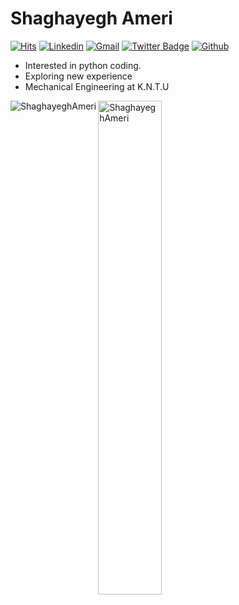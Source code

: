 <h1> Shaghayegh Ameri </h1>

[![Hits](https://hits.seeyoufarm.com/api/count/incr/badge.svg?url=https%3A%2F%2Fgithub.com%2FShaghayeghAmer%2FShaghayeghAmer&count_bg=%2379C83D&title_bg=%23555555&icon=&icon_color=%23E7E7E7&title=Profile+Views&edge_flat=false)](https://hits.seeyoufarm.com)
[![Linkedin](https://img.shields.io/badge/-LinkedIn-blue?style=flat&logo=Linkedin&logoColor=white)](https://www.linkedin.com/in/shaghayegh-ameri98/)
[![Gmail](https://img.shields.io/badge/-Gmail-c14438?style=flat&logo=Gmail&logoColor=white)](mailto:shaghayegh.a.e@gmail.com)
[![Twitter Badge](https://img.shields.io/badge/-Twitter-1da1f2?labelColor=1da1f2&logo=twitter&logoColor=white&link=https://twitter.com/mrr_zo)](https://twitter.com/shaghayegh_98)
[![Github](https://img.shields.io/github/followers/ShaghayeghAmeri?label=Follow&style=social)](https://github.com/ShaghayeghAmeri)

- Interested in python coding.
- Exploring new experience
- Mechanical Engineering at K.N.T.U

<div>
  <img align="left" src="https://github-readme-stats.vercel.app/api/top-langs?username=ShaghayeghAmeri&show_icons=true&locale=en&layout=compact" alt="ShaghayeghAmeri" />
  <img width="45%"  src="https://github-readme-streak-stats.herokuapp.com/?user=ShaghayeghAmeri&" alt="ShaghayeghAmeri" />
</div>

<!----------------------------->
<!-- COMMENTED FOR LATER USE -->
<!----------------------------->

<!-- STATISTICS -->
<!-- [![Anurag's github stats](https://github-readme-stats.vercel.app/api?username=hejazizo&show_icons=true&count_private=true&include_all_commits=true&theme=dracula)](https://github.com/hejazizo)
 -->
<!-- MEDIUM & BUY ME A COFFEE -->
<!-- 
[![Stackoverflow](https://github.com/Rishit-dagli/Rishit-dagli/blob/master/badges/stackoverflow.svg)](https://stackoverflow.com/users/11878567/rishit-dagli)
 -->
<!--  [![Buy Me A Coffee](https://img.shields.io/badge/-Buy%20Me%20A%20Coffee-db4c4c?style=flat&logo=buy-me-a-coffee&logoColor=ffffff&link=https://ko-fi.com/dinhanhthi)](https://ko-fi.com/dinhanhthi) -->